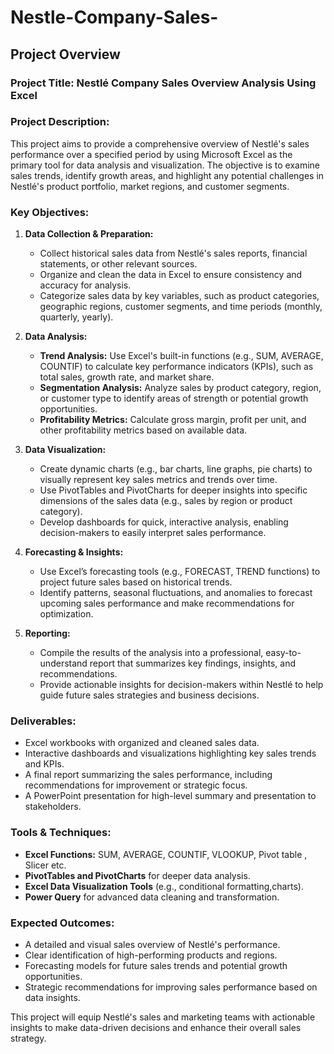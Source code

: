 # Nestle-Company-Sales-

## Project Overview 

### Project Title: **Nestlé Company Sales Overview Analysis Using Excel**

### Project Description:

This project aims to provide a comprehensive overview of Nestlé's sales performance over a specified period by using Microsoft Excel as the primary tool for data analysis and visualization. The objective is to examine sales trends, identify growth areas, and highlight any potential challenges in Nestlé's product portfolio, market regions, and customer segments.

### Key Objectives:

1. **Data Collection & Preparation:**
   - Collect historical sales data from Nestlé's sales reports, financial statements, or other relevant sources.
   - Organize and clean the data in Excel to ensure consistency and accuracy for analysis.
   - Categorize sales data by key variables, such as product categories, geographic regions, customer segments, and time periods (monthly, quarterly, yearly).

2. **Data Analysis:**
   - **Trend Analysis:** Use Excel's built-in functions (e.g., SUM, AVERAGE, COUNTIF) to calculate key performance indicators (KPIs), such as total sales, growth rate, and market share.
   - **Segmentation Analysis:** Analyze sales by product category, region, or customer type to identify areas of strength or potential growth opportunities.
   - **Profitability Metrics:** Calculate gross margin, profit per unit, and other profitability metrics based on available data.

3. **Data Visualization:**
   - Create dynamic charts (e.g., bar charts, line graphs, pie charts) to visually represent key sales metrics and trends over time.
   - Use PivotTables and PivotCharts for deeper insights into specific dimensions of the sales data (e.g., sales by region or product category).
   - Develop dashboards for quick, interactive analysis, enabling decision-makers to easily interpret sales performance.

4. **Forecasting & Insights:**
   - Use Excel’s forecasting tools (e.g., FORECAST, TREND functions) to project future sales based on historical trends.
   - Identify patterns, seasonal fluctuations, and anomalies to forecast upcoming sales performance and make recommendations for optimization.

5. **Reporting:**
   - Compile the results of the analysis into a professional, easy-to-understand report that summarizes key findings, insights, and recommendations.
   - Provide actionable insights for decision-makers within Nestlé to help guide future sales strategies and business decisions.

### Deliverables:

- Excel workbooks with organized and cleaned sales data.
- Interactive dashboards and visualizations highlighting key sales trends and KPIs.
- A final report summarizing the sales performance, including recommendations for improvement or strategic focus.
- A PowerPoint presentation for high-level summary and presentation to stakeholders.

### Tools & Techniques:

- **Excel Functions:** SUM, AVERAGE, COUNTIF, VLOOKUP, Pivot table , Slicer etc.
- **PivotTables and PivotCharts** for deeper data analysis.
- **Excel Data Visualization Tools** (e.g., conditional formatting,charts).
- **Power Query** for advanced data cleaning and transformation.

### Expected Outcomes:

- A detailed and visual sales overview of Nestlé's performance.
- Clear identification of high-performing products and regions.
- Forecasting models for future sales trends and potential growth opportunities.
- Strategic recommendations for improving sales performance based on data insights.

This project will equip Nestlé's sales and marketing teams with actionable insights to make data-driven decisions and enhance their overall sales strategy.
